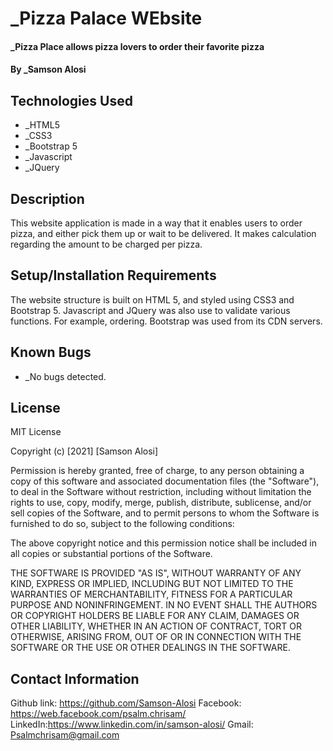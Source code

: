 # _Pizza Palace WEbsite


#### _Pizza Place allows pizza lovers to order their favorite pizza

#### By _Samson Alosi

## Technologies Used

* _HTML5
* _CSS3
* _Bootstrap 5
* _Javascript
* _JQuery

## Description
This website application is made in a way that it enables users to order pizza, and either pick them up or wait to be delivered. It makes calculation regarding the amount to be charged per pizza.

## Setup/Installation Requirements
The website structure is built on HTML 5, and styled using CSS3 and Bootstrap 5. Javascript and JQuery was also use to validate various functions. For example, ordering. Bootstrap was used from its CDN servers.


## Known Bugs
* _No bugs detected.

## License
MIT License

Copyright (c) [2021] [Samson Alosi]

Permission is hereby granted, free of charge, to any person obtaining a copy of this software and associated documentation files (the "Software"), to deal in the Software without restriction, including without limitation the rights to use, copy, modify, merge, publish, distribute, sublicense, and/or sell copies of the Software, and to permit persons to whom the Software is furnished to do so, subject to the following conditions:

The above copyright notice and this permission notice shall be included in all copies or substantial portions of the Software.

THE SOFTWARE IS PROVIDED "AS IS", WITHOUT WARRANTY OF ANY KIND, EXPRESS OR IMPLIED, INCLUDING BUT NOT LIMITED TO THE WARRANTIES OF MERCHANTABILITY, FITNESS FOR A PARTICULAR PURPOSE AND NONINFRINGEMENT. IN NO EVENT SHALL THE AUTHORS OR COPYRIGHT HOLDERS BE LIABLE FOR ANY CLAIM, DAMAGES OR OTHER LIABILITY, WHETHER IN AN ACTION OF CONTRACT, TORT OR OTHERWISE, ARISING FROM, OUT OF OR IN CONNECTION WITH THE SOFTWARE OR THE USE OR OTHER DEALINGS IN THE SOFTWARE.


## Contact Information
Github link: https://github.com/Samson-Alosi Facebook: https://web.facebook.com/psalm.chrisam/ LinkedIn:https://www.linkedin.com/in/samson-alosi/ Gmail: Psalmchrisam@gmail.com
